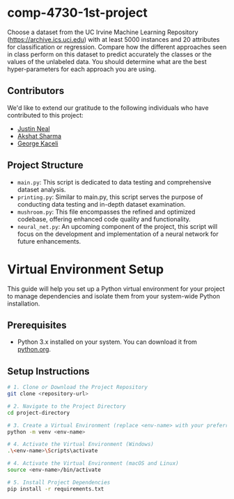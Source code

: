 # comp-4730-1st-project
Choose a dataset from the UC Irvine Machine Learning Repository (https://archive.ics.uci.edu) with at least 5000 instances and 20 attributes for classification or regression.
Compare how the different approaches seen in class perform on this dataset to predict accurately the classes or the values of the unlabeled data. You should determine what are the best hyper-parameters for each approach you are using.

## Contributors

We'd like to extend our gratitude to the following individuals who have contributed to this project:

- [Justin Neal](https://github.com/nealj1)
- [Akshat Sharma](https://github.com/Cyoger)
- [George Kaceli](https://github.com/gfkaceli)

## Project Structure

- `main.py`: This script is dedicated to data testing and comprehensive dataset analysis.
- `printing.py`: Similar to main.py, this script serves the purpose of conducting data testing and in-depth dataset examination.
- `mushroom.py`: This file encompasses the refined and optimized codebase, offering enhanced code quality and functionality.
- `neural_net.py`: An upcoming component of the project, this script will focus on the development and implementation of a neural network for future enhancements.

# Virtual Environment Setup

This guide will help you set up a Python virtual environment for your project to manage dependencies and isolate them from your system-wide Python installation.

## Prerequisites

- Python 3.x installed on your system. You can download it from [python.org](https://www.python.org/downloads/).

## Setup Instructions

```bash
# 1. Clone or Download the Project Repository
git clone <repository-url>

# 2. Navigate to the Project Directory
cd project-directory

# 3. Create a Virtual Environment (replace <env-name> with your preferred name)
python -m venv <env-name>

# 4. Activate the Virtual Environment (Windows)
.\<env-name>\Scripts\activate

# 4. Activate the Virtual Environment (macOS and Linux)
source <env-name>/bin/activate

# 5. Install Project Dependencies
pip install -r requirements.txt
